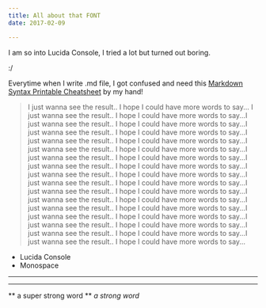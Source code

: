 ```yaml
---
title: All about that FONT
date: 2017-02-09

---
```


I am so into Lucida Console, I tried a lot but turned out boring.   

:/

Everytime when I write .md file, I got confused and need this [Markdown Syntax Printable Cheatsheet](http://packetlife.net/media/library/16/Markdown.pdf/) by my hand!

>I just wanna see the result.. I hope I could have more words to say... I just wanna see the result.. I hope I could have more words to say...I just wanna see the result.. I hope I could have more words to say...I just wanna see the result.. I hope I could have more words to say...I just wanna see the result.. I hope I could have more words to say...I just wanna see the result.. I hope I could have more words to say...I just wanna see the result.. I hope I could have more words to say...I just wanna see the result.. I hope I could have more words to say...I just wanna see the result.. I hope I could have more words to say...I just wanna see the result.. I hope I could have more words to say...I just wanna see the result.. I hope I could have more words to say...I just wanna see the result.. I hope I could have more words to say...I just wanna see the result.. I hope I could have more words to say...I just wanna see the result.. I hope I could have more words to say...I just wanna see the result.. I hope I could have more words to say...I just wanna see the result.. I hope I could have more words to say...I just wanna see the result.. I hope I could have more words to say...

* Lucida Console
* Monospace


* * * * * 
*********
** a super strong word **
*a strong word*

